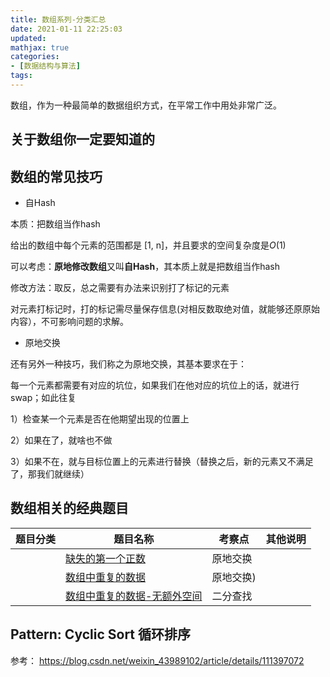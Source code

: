 ```yaml
---
title: 数组系列-分类汇总
date: 2021-01-11 22:25:03
updated:
mathjax: true
categories:
- [数据结构与算法]
tags: 
---
```


数组，作为一种最简单的数据组织方式，在平常工作中用处非常广泛。

## 关于数组你一定要知道的

## 数组的常见技巧

- 自Hash

本质：把数组当作hash

给出的数组中每个元素的范围都是 [1, n]，并且要求的空间复杂度是$O(1)$

可以考虑：**原地修改数组**又叫**自Hash**，其本质上就是把数组当作hash

修改方法：取反，总之需要有办法来识别打了标记的元素

对元素打标记时，打的标记需尽量保存信息(对相反数取绝对值，就能够还原原始内容），不可影响问题的求解。

- 原地交换

还有另外一种技巧，我们称之为原地交换，其基本要求在于：

每一个元素都需要有对应的坑位，如果我们在他对应的坑位上的话，就进行swap；如此往复

1）检查某一个元素是否在他期望出现的位置上

2）如果在了，就啥也不做

3）如果不在，就与目标位置上的元素进行替换（替换之后，新的元素又不满足了，那我们就继续）

## 数组相关的经典题目

|  题目分类 | 题目名称 |考察点   |其他说明|
|  ----  | ---- |----  |----  |
| | [缺失的第一个正数](firstMissingPositive.html)  |原地交换|
| | [数组中重复的数据](duplicateInArray.html)  |原地交换)|
| | [数组中重复的数据-无额外空间](duplicateInArrayNoSpace.html)  |二分查找|

## Pattern: Cyclic Sort 循环排序

参考：
https://blog.csdn.net/weixin_43989102/article/details/111397072